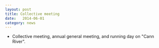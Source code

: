 ```yaml
---
layout: post
title: Collective meeting
date:   2014-06-01
category: news
---
```


* Collective meeting, annual general meeting, and running day on "Cann River".